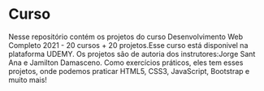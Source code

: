 # Curso
Nesse repositório contém os projetos do curso Desenvolvimento Web Completo 2021 - 20 cursos + 20 projetos.Esse curso está disponivel na plataforma UDEMY.
Os projetos são de autoria dos instrutores:Jorge Sant Ana e Jamilton Damasceno.
Como exercícios práticos, eles tem esses projetos, onde podemos praticar HTML5, CSS3, JavaScript, Bootstrap e muito mais!
